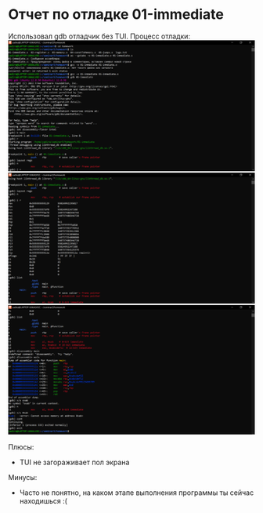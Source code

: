Отчет по отладке 01-immediate
===
Использовал gdb отладчик без TUI.
Процесс отладки:
![avatar](%D0%9E%D1%82%D0%BB%D0%B0%D0%B4%D0%BA%D0%B01.png)
![avatar](%D0%9E%D1%82%D0%BB%D0%B0%D0%B4%D0%BA%D0%B02.png)
![avatar](%D0%9E%D1%82%D0%BB%D0%B0%D0%B4%D0%BA%D0%B03.png)

Плюсы:
* TUI не загораживает пол экрана

Минусы:
* Часто не понятно, на каком этапе выполнения программы ты сейчас находишься :(